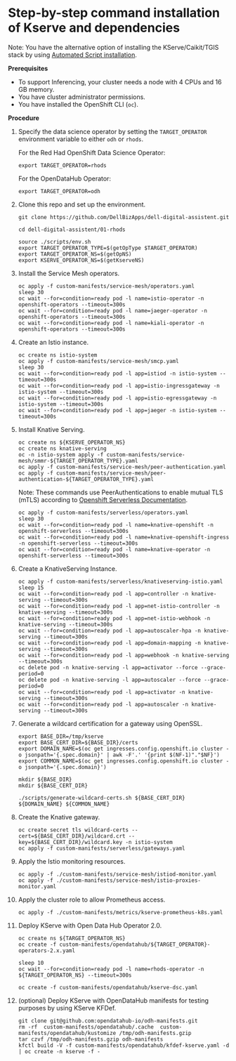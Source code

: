 # Step-by-step command installation of Kserve and dependencies

Note: You have the alternative option of installing the KServe/Caikit/TGIS stack by using [Automated Script installation](scripted-install-caikit-tgis-serving.md).

**Prerequisites**

- To support Inferencing, your cluster needs a node with 4 CPUs and 16 GB memory.
- You have cluster administrator permissions.
- You have installed the OpenShift CLI (`oc`).

**Procedure**

1. Specify the data science operator by setting the `TARGET_OPERATOR` environment variable to either `odh`  or `rhods`.

   For the Red Had OpenShift Data Science Operator:
   ~~~
   export TARGET_OPERATOR=rhods
   ~~~

   For the OpenDataHub Operator:
   ~~~
   export TARGET_OPERATOR=odh
   ~~~


2. Clone this repo and set up the environment.

   ~~~
   git clone https://github.com/DellBizApps/dell-digital-assistent.git

   cd dell-digital-assistent/01-rhods

   source ./scripts/env.sh
   export TARGET_OPERATOR_TYPE=$(getOpType $TARGET_OPERATOR)
   export TARGET_OPERATOR_NS=$(getOpNS)
   export KSERVE_OPERATOR_NS=$(getKserveNS)
   ~~~

3. Install the Service Mesh operators.

   ~~~
   oc apply -f custom-manifests/service-mesh/operators.yaml
   sleep 30
   oc wait --for=condition=ready pod -l name=istio-operator -n openshift-operators --timeout=300s
   oc wait --for=condition=ready pod -l name=jaeger-operator -n openshift-operators --timeout=300s
   oc wait --for=condition=ready pod -l name=kiali-operator -n openshift-operators --timeout=300s
   ~~~

4. Create an Istio instance.

   ~~~
   oc create ns istio-system
   oc apply -f custom-manifests/service-mesh/smcp.yaml
   sleep 30
   oc wait --for=condition=ready pod -l app=istiod -n istio-system --timeout=300s
   oc wait --for=condition=ready pod -l app=istio-ingressgateway -n istio-system --timeout=300s
   oc wait --for=condition=ready pod -l app=istio-egressgateway -n istio-system --timeout=300s
   oc wait --for=condition=ready pod -l app=jaeger -n istio-system --timeout=300s
   ~~~

5. Install Knative Serving.

   ~~~
   oc create ns ${KSERVE_OPERATOR_NS}
   oc create ns knative-serving
   oc -n istio-system apply -f custom-manifests/service-mesh/smmr-${TARGET_OPERATOR_TYPE}.yaml
   oc apply -f custom-manifests/service-mesh/peer-authentication.yaml
   oc apply -f custom-manifests/service-mesh/peer-authentication-${TARGET_OPERATOR_TYPE}.yaml
   ~~~

   Note: These commands use PeerAuthentications to enable mutual TLS (mTLS) according to [Openshift Serverless Documentation](https://access.redhat.com/documentation/en-us/red_hat_openshift_serverless/1.28/html/serving/configuring-custom-domains-for-knative-services#serverless-domain-mapping-custom-tls-cert_domain-mapping-custom-tls-cert).

   ~~~
   oc apply -f custom-manifests/serverless/operators.yaml
   sleep 30
   oc wait --for=condition=ready pod -l name=knative-openshift -n openshift-serverless --timeout=300s
   oc wait --for=condition=ready pod -l name=knative-openshift-ingress -n openshift-serverless --timeout=300s
   oc wait --for=condition=ready pod -l name=knative-operator -n openshift-serverless --timeout=300s
   ~~~

6. Create a KnativeServing Instance.

   ~~~
   oc apply -f custom-manifests/serverless/knativeserving-istio.yaml
   sleep 15
   oc wait --for=condition=ready pod -l app=controller -n knative-serving --timeout=300s
   oc wait --for=condition=ready pod -l app=net-istio-controller -n knative-serving --timeout=300s
   oc wait --for=condition=ready pod -l app=net-istio-webhook -n knative-serving --timeout=300s
   oc wait --for=condition=ready pod -l app=autoscaler-hpa -n knative-serving --timeout=300s
   oc wait --for=condition=ready pod -l app=domain-mapping -n knative-serving --timeout=300s
   oc wait --for=condition=ready pod -l app=webhook -n knative-serving --timeout=300s
   oc delete pod -n knative-serving -l app=activator --force --grace-period=0
   oc delete pod -n knative-serving -l app=autoscaler --force --grace-period=0
   oc wait --for=condition=ready pod -l app=activator -n knative-serving --timeout=300s
   oc wait --for=condition=ready pod -l app=autoscaler -n knative-serving --timeout=300s
   ~~~

7. Generate a wildcard certification for a gateway using OpenSSL.

   ~~~
   export BASE_DIR=/tmp/kserve
   export BASE_CERT_DIR=${BASE_DIR}/certs
   export DOMAIN_NAME=$(oc get ingresses.config.openshift.io cluster -o jsonpath='{.spec.domain}' | awk -F'.' '{print $(NF-1)"."$NF}')
   export COMMON_NAME=$(oc get ingresses.config.openshift.io cluster -o jsonpath='{.spec.domain}')

   mkdir ${BASE_DIR}
   mkdir ${BASE_CERT_DIR}

   ./scripts/generate-wildcard-certs.sh ${BASE_CERT_DIR} ${DOMAIN_NAME} ${COMMON_NAME}
   ~~~

8. Create the Knative gateway.

   ~~~
   oc create secret tls wildcard-certs --cert=${BASE_CERT_DIR}/wildcard.crt --key=${BASE_CERT_DIR}/wildcard.key -n istio-system
   oc apply -f custom-manifests/serverless/gateways.yaml
   ~~~

9. Apply the Istio monitoring resources.

   ~~~
   oc apply -f ./custom-manifests/service-mesh/istiod-monitor.yaml
   oc apply -f ./custom-manifests/service-mesh/istio-proxies-monitor.yaml
   ~~~

10. Apply the cluster role to allow Prometheus access.
     ~~~
     oc apply -f ./custom-manifests/metrics/kserve-prometheus-k8s.yaml
     ~~~

11. Deploy KServe with Open Data Hub Operator 2.0.
     ~~~
     oc create ns ${TARGET_OPERATOR_NS}
     oc create -f custom-manifests/opendatahub/${TARGET_OPERATOR}-operators-2.x.yaml

     sleep 10
     oc wait --for=condition=ready pod -l name=rhods-operator -n ${TARGET_OPERATOR_NS} --timeout=300s

     oc create -f custom-manifests/opendatahub/kserve-dsc.yaml
     ~~~

12. (optional) Deploy KServe with OpenDataHub manifests for testing purposes by using KServe KFDef.
      ~~~
     git clone git@github.com:opendatahub-io/odh-manifests.git
      rm -rf  custom-manifests/opendatahub/.cache  custom-manifests/opendatahub/kustomize /tmp/odh-manifests.gzip
      tar czvf /tmp/odh-manifests.gzip odh-manifests
     kfctl build -V -f custom-manifests/opendatahub/kfdef-kserve.yaml -d | oc create -n kserve -f -
      ~~~